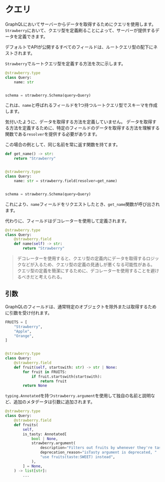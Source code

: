 # クエリ

GraphQLにおいてサーバーからデータを取得するためにクエリを使用します。
`Strawberry`において、クエリ型を定義刷ることによって、サーバーが提供するデータを定義できます。

デフォルトでAPIが公開するすべてのフィールドは、ルートクエリ型の配下にネストされます。

`Strawberry`でルートクエリ型を定義する方法を次に示します。

```python
@strawberry.type
class Query:
    name: str


schema = strawberry.Schema(query=Query)
```

これは、`name`と呼ばれるフィールドを1つ持つルートクエリ型でスキーマを作成します。

気付いたように、データを取得する方法を定義していません。
データを取得する方法を定義するために、特定のフィールドのデータを取得する方法を理解する関数である`resolver`を提供する必要があります。

この場合の例として、同じ名前を常に返す関数を持てます。

```python
def get_name() -> str:
    return "Strawberry"


@strawberry.type
class Query:
    name: str = strawberry.field(resolver=get_name)


schema = strawberry.Schema(query=Query)
```

これにより、`name`フィールドをリクエストしたとき、`get_name`関数が呼び出されます。

代わりに、フィールドはデコレーターを使用して定義されます。

```python
@strawberry.type
class Query:
    @strawberry.field
    def name(self) -> str:
        return "Strawberry"
```

> デコレーターを使用すると、クエリ型の定義内にデータを取得するロジックなどが入るため、クエリ型の定義の見通しが悪くなる可能性がある。
> クエリ型の定義を簡潔にするために、デコレーターを使用することを避けるべきだと考えられる。

## 引数

GraphQLのフィールドは、通常特定のオブジェクトを除外または取得するために引数を受け付れます。

```python
FRUITS = [
    "Strawberry",
    "Apple",
    "Orange",
]


@strawberry.type
class Query:
    @strawberry.field
    def fruit(self, startswith: str) -> str | None:
        for fruit in FRUITS:
            if fruit.startswith(startswith):
                return fruit
        return None
```

`typing.Annotated`を持つ`strawberry.argument`を使用して独自の名前と説明など、追加のメタデータは引数に追加されます。

```python
@strawberry.type
class Query:
    @strawberry.field
    def fruits(
        self,
        is_tasty: Annotated[
            bool | None,
            strawberry.argument(
                description="Filters out fruits by whenever they're tasty or not",
                deprecation_reason="isTasty argument is deprecated, "
                "use fruits(taste:SWEET) instead",
            ),
        ] = None,
    ) -> list[str]:
        ...
```
